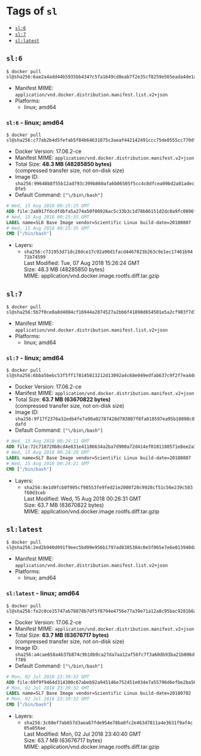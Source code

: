 <!-- THIS FILE IS GENERATED VIA './update-remote.sh' -->

# Tags of `sl`

-	[`sl:6`](#sl6)
-	[`sl:7`](#sl7)
-	[`sl:latest`](#sllatest)

## `sl:6`

```console
$ docker pull sl@sha256:6ae2a4add44b5935bb4347c5fa1649cd8eab7f2e35cf8259e565eada4de1a2db
```

-	Manifest MIME: `application/vnd.docker.distribution.manifest.list.v2+json`
-	Platforms:
	-	linux; amd64

### `sl:6` - linux; amd64

```console
$ docker pull sl@sha256:c77ab2b4d5fefab5f84b64631875c3aeaf442142491ccc75de8555cc770df2fa
```

-	Docker Version: 17.06.2-ce
-	Manifest MIME: `application/vnd.docker.distribution.manifest.v2+json`
-	Total Size: **48.3 MB (48285850 bytes)**  
	(compressed transfer size, not on-disk size)
-	Image ID: `sha256:99648b8f55b12ad793c399b860afa6b06505f5cc4c8dfcea09bd2a01adec8fe5`
-	Default Command: `["\/bin\/bash"]`

```dockerfile
# Wed, 15 Aug 2018 00:25:25 GMT
ADD file:2a8917fdcdfdbfa5a274a50f08926ac5c33b3c1d78b86151d2dc0a9fc0896f72 in / 
# Wed, 15 Aug 2018 00:25:35 GMT
LABEL name=SL6 Base Image vendor=Scientific Linux build-date=20180807
# Wed, 15 Aug 2018 00:25:35 GMT
CMD ["/bin/bash"]
```

-	Layers:
	-	`sha256:c731953d71dc28dce17c92a90d1facd4467823b263c9e1ec17461b9471b74599`  
		Last Modified: Tue, 07 Aug 2018 15:26:24 GMT  
		Size: 48.3 MB (48285850 bytes)  
		MIME: application/vnd.docker.image.rootfs.diff.tar.gzip

## `sl:7`

```console
$ docker pull sl@sha256:5b7f0ce0a8d4084cf16944a2874527a2bb6f41890d654501e5a2cf903f7d739d
```

-	Manifest MIME: `application/vnd.docker.distribution.manifest.list.v2+json`
-	Platforms:
	-	linux; amd64

### `sl:7` - linux; amd64

```console
$ docker pull sl@sha256:6bba5bebc53f5ff178145813212d13092a4c68e049edfab637c9f2f7ea4dd34b
```

-	Docker Version: 17.06.2-ce
-	Manifest MIME: `application/vnd.docker.distribution.manifest.v2+json`
-	Total Size: **63.7 MB (63670822 bytes)**  
	(compressed transfer size, not on-disk size)
-	Image ID: `sha256:9f17f2376a32edb4fe7a90a02787428d783087f8fa018597ea95b10898c0dafd`
-	Default Command: `["\/bin\/bash"]`

```dockerfile
# Wed, 15 Aug 2018 00:24:11 GMT
ADD file:72c718720b8cd4e831e41186634a2ba7d900a72d414ef0181180571e8ee2a3ba in / 
# Wed, 15 Aug 2018 00:24:20 GMT
LABEL name=SL7 Base Image vendor=Scientific Linux build-date=20180807
# Wed, 15 Aug 2018 00:24:21 GMT
CMD ["/bin/bash"]
```

-	Layers:
	-	`sha256:8e1d9fcb0f905cf98553fe9fed21e2008f20c9928cf51c56e239c503f60d3ceb`  
		Last Modified: Wed, 15 Aug 2018 00:26:31 GMT  
		Size: 63.7 MB (63670822 bytes)  
		MIME: application/vnd.docker.image.rootfs.diff.tar.gzip

## `sl:latest`

```console
$ docker pull sl@sha256:2ed2b940d091f9eec5bd09e956b1797ad8385384c0e5f065e7e6e013940dab3f
```

-	Manifest MIME: `application/vnd.docker.distribution.manifest.list.v2+json`
-	Platforms:
	-	linux; amd64

### `sl:latest` - linux; amd64

```console
$ docker pull sl@sha256:fe2c0ce15747ab78878b7df5f8794e4756e77a39e71a12a8c95bac928166a2bd
```

-	Docker Version: 17.06.2-ce
-	Manifest MIME: `application/vnd.docker.distribution.manifest.v2+json`
-	Total Size: **63.7 MB (63676717 bytes)**  
	(compressed transfer size, not on-disk size)
-	Image ID: `sha256:a4cae658a4b37b874c9b10b9ca27da7aa12af56fc7f3a60db93ba21b806df789`
-	Default Command: `["\/bin\/bash"]`

```dockerfile
# Mon, 02 Jul 2018 23:39:32 GMT
ADD file:69f9f9464d314300c67abeb92a945146e752451e034e7a55796d6efbe2ba56ee in / 
# Mon, 02 Jul 2018 23:39:32 GMT
LABEL name=SL7 Base Image vendor=Scientific Linux build-date=20180702
# Mon, 02 Jul 2018 23:39:32 GMT
CMD ["/bin/bash"]
```

-	Layers:
	-	`sha256:3c60ef7ab657d3aea67fde954e78ba0fc2e463d7811a4e3631f9af4c05a856ae`  
		Last Modified: Mon, 02 Jul 2018 23:40:40 GMT  
		Size: 63.7 MB (63676717 bytes)  
		MIME: application/vnd.docker.image.rootfs.diff.tar.gzip
